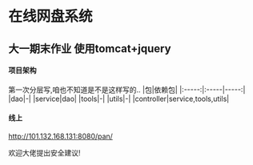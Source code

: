 在线网盘系统
========
大一期末作业 
使用tomcat+jquery
--------------
#### 项目架构
第一次分层写,咱也不知道是不是这样写的..
|包|依赖包|
|:-----:|:-----|-----:|
|dao|-|
|service|dao|
|tools|-|
|utils|-|
|controller|service,tools,utils|

#### 线上
http://101.132.168.131:8080/pan/

欢迎大佬提出安全建议!